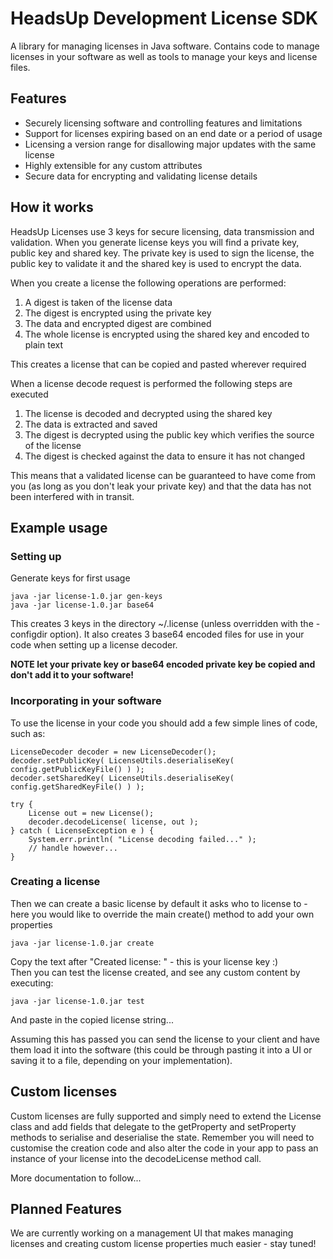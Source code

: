 HeadsUp Development License SDK
===============================

A library for managing licenses in Java software. Contains code to manage licenses in your software as well as tools to manage your keys and license files.

## Features

* Securely licensing software and controlling features and limitations
* Support for licenses expiring based on an end date or a period of usage
* Licensing a version range for disallowing major updates with the same license
* Highly extensible for any custom attributes
* Secure data for encrypting and validating license details

## How it works

HeadsUp Licenses use 3 keys for secure licensing, data transmission and validation.
When you generate license keys you will find a private key, public key and shared key.
The private key is used to sign the license, the public key to validate it and the shared key is used to encrypt the data.

When you create a license the following operations are performed:

1. A digest is taken of the license data
1. The digest is encrypted using the private key
1. The data and encrypted digest are combined
1. The whole license is encrypted using the shared key and encoded to plain text

This creates a license that can be copied and pasted wherever required

When a license decode request is performed the following steps are executed

1. The license is decoded and decrypted using the shared key
1. The data is extracted and saved
1. The digest is decrypted using the public key which verifies the source of the license
1. The digest is checked against the data to ensure it has not changed

This means that a validated license can be guaranteed to have come from you (as long as you don't leak your private key)
and that the data has not been interfered with in transit.

## Example usage

### Setting up

Generate keys for first usage

    java -jar license-1.0.jar gen-keys
    java -jar license-1.0.jar base64

This creates 3 keys in the directory ~/.license (unless overridden with the -configdir option).
It also creates 3 base64 encoded files for use in your code when setting up a license decoder.

__NOTE let your private key or base64 encoded private key be copied and don't add it to your software!__

### Incorporating in your software

To use the license in your code you should add a few simple lines of code, such as:

    LicenseDecoder decoder = new LicenseDecoder();
    decoder.setPublicKey( LicenseUtils.deserialiseKey( config.getPublicKeyFile() ) );
    decoder.setSharedKey( LicenseUtils.deserialiseKey( config.getSharedKeyFile() ) );

    try {
        License out = new License();
        decoder.decodeLicense( license, out );
    } catch ( LicenseException e ) {
        System.err.println( "License decoding failed..." );
        // handle however...
    }

### Creating a license

Then we can create a basic license by default it asks who to license to - here you would like to override the main create() method to add your own properties

    java -jar license-1.0.jar create

Copy the text after "Created license: " - this is your license key :)   
Then you can test the license created, and see any custom content by executing:

    java -jar license-1.0.jar test

And paste in the copied license string...

Assuming this has passed you can send the license to your client and have them load it into the software (this could
be through pasting it into a UI or saving it to a file, depending on your implementation).

## Custom licenses

Custom licenses are fully supported and simply need to extend the License class and add fields that delegate to
the getProperty and setProperty methods to serialise and deserialise the state. Remember you will need to customise
the creation code and also alter the code in your app to pass an instance of your license into the decodeLicense method call.

More documentation to follow...

## Planned Features

We are currently working on a management UI that makes managing licenses and creating custom license properties much easier - stay tuned!

